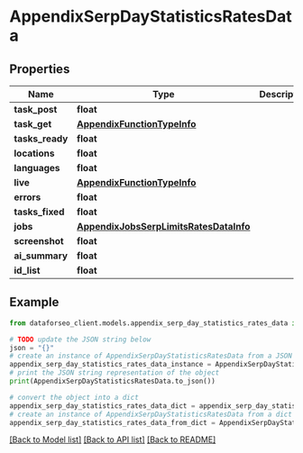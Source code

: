 # AppendixSerpDayStatisticsRatesData


## Properties

Name | Type | Description | Notes
------------ | ------------- | ------------- | -------------
**task_post** | **float** |  | [optional] 
**task_get** | [**AppendixFunctionTypeInfo**](AppendixFunctionTypeInfo.md) |  | [optional] 
**tasks_ready** | **float** |  | [optional] 
**locations** | **float** |  | [optional] 
**languages** | **float** |  | [optional] 
**live** | [**AppendixFunctionTypeInfo**](AppendixFunctionTypeInfo.md) |  | [optional] 
**errors** | **float** |  | [optional] 
**tasks_fixed** | **float** |  | [optional] 
**jobs** | [**AppendixJobsSerpLimitsRatesDataInfo**](AppendixJobsSerpLimitsRatesDataInfo.md) |  | [optional] 
**screenshot** | **float** |  | [optional] 
**ai_summary** | **float** |  | [optional] 
**id_list** | **float** |  | [optional] 

## Example

```python
from dataforseo_client.models.appendix_serp_day_statistics_rates_data import AppendixSerpDayStatisticsRatesData

# TODO update the JSON string below
json = "{}"
# create an instance of AppendixSerpDayStatisticsRatesData from a JSON string
appendix_serp_day_statistics_rates_data_instance = AppendixSerpDayStatisticsRatesData.from_json(json)
# print the JSON string representation of the object
print(AppendixSerpDayStatisticsRatesData.to_json())

# convert the object into a dict
appendix_serp_day_statistics_rates_data_dict = appendix_serp_day_statistics_rates_data_instance.to_dict()
# create an instance of AppendixSerpDayStatisticsRatesData from a dict
appendix_serp_day_statistics_rates_data_from_dict = AppendixSerpDayStatisticsRatesData.from_dict(appendix_serp_day_statistics_rates_data_dict)
```
[[Back to Model list]](../README.md#documentation-for-models) [[Back to API list]](../README.md#documentation-for-api-endpoints) [[Back to README]](../README.md)


